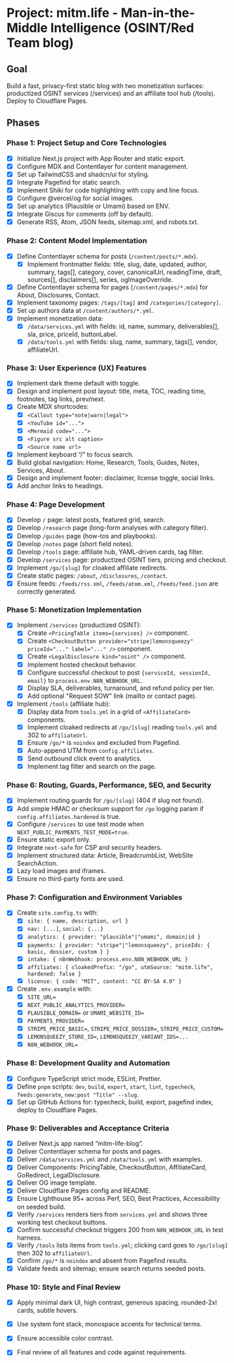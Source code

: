 # Project: mitm.life - Man-in-the-Middle Intelligence (OSINT/Red Team blog)

## Goal
Build a fast, privacy-first static blog with two monetization surfaces: productized OSINT services (/services) and an affiliate tool hub (/tools). Deploy to Cloudflare Pages.

## Phases

### Phase 1: Project Setup and Core Technologies
- [x] Initialize Next.js project with App Router and static export.
- [x] Configure MDX and Contentlayer for content management.
- [x] Set up TailwindCSS and shadcn/ui for styling.
- [x] Integrate Pagefind for static search.
- [x] Implement Shiki for code highlighting with copy and line focus.
- [x] Configure @vercel/og for social images.
- [x] Set up analytics (Plausible or Umami) based on ENV.
- [x] Integrate Giscus for comments (off by default).
- [x] Generate RSS, Atom, JSON feeds, sitemap.xml, and robots.txt.

### Phase 2: Content Model Implementation
- [x] Define Contentlayer schema for posts (`/content/posts/*.mdx`).
  - [x] Implement frontmatter fields: title, slug, date, updated, author, summary, tags[], category, cover, canonicalUrl, readingTime, draft, sources[], disclaimers[], series, ogImageOverride.
- [x] Define Contentlayer schema for pages (`/content/pages/*.mdx`) for About, Disclosures, Contact.
- [x] Implement taxonomy pages: `/tags/[tag]` and `/categories/[category]`.
- [x] Set up authors data at `/content/authors/*.yml`.
- [x] Implement monetization data:
  - [x] `/data/services.yml` with fields: id, name, summary, deliverables[], sla, price, priceId, buttonLabel.
  - [x] `/data/tools.yml` with fields: slug, name, summary, tags[], vendor, affiliateUrl.

### Phase 3: User Experience (UX) Features
- [x] Implement dark theme default with toggle.
- [x] Design and implement post layout: title, meta, TOC, reading time, footnotes, tag links, prev/next.
- [x] Create MDX shortcodes:
  - [x] `<Callout type="note|warn|legal">`
  - [x] `<YouTube id="...">`
  - [x] `<Mermaid code="...">`
  - [x] `<Figure src alt caption>`
  - [x] `<Source name url>`
- [x] Implement keyboard “/” to focus search.
- [x] Build global navigation: Home, Research, Tools, Guides, Notes, Services, About.
- [x] Design and implement footer: disclaimer, license toggle, social links.
- [x] Add anchor links to headings.

### Phase 4: Page Development
- [x] Develop `/` page: latest posts, featured grid, search.
- [x] Develop `/research` page (long-form analyses with category filter).
- [x] Develop `/guides` page (how-tos and playbooks).
- [x] Develop `/notes` page (short field notes).
- [x] Develop `/tools` page: affiliate hub, YAML-driven cards, tag filter.
- [x] Develop `/services` page: productized OSINT tiers, pricing and checkout.
- [x] Implement `/go/[slug]` for cloaked affiliate redirects.
- [x] Create static pages: `/about`, `/disclosures`, `/contact`.
- [x] Ensure feeds: `/feeds/rss.xml`, `/feeds/atom.xml`, `/feeds/feed.json` are correctly generated.

### Phase 5: Monetization Implementation
- [x] Implement `/services` (productized OSINT):
  - [x] Create `<PricingTable items={services} />` component.
  - [x] Create `<CheckoutButton provider="stripe|lemonsqueezy" priceId="..." label="..." />` component.
  - [x] Create `<LegalDisclosure kind="osint" />` component.
  - [x] Implement hosted checkout behavior.
  - [x] Configure successful checkout to post `{serviceId, sessionId, email}` to `process.env.N8N_WEBHOOK_URL`.
  - [x] Display SLA, deliverables, turnaround, and refund policy per tier.
  - [x] Add optional "Request SOW" link (mailto or contact page).
- [x] Implement `/tools` (affiliate hub):
  - [x] Display data from `tools.yml` in a grid of `<AffiliateCard>` components.
  - [x] Implement cloaked redirects at `/go/[slug]` reading `tools.yml` and 302 to `affiliateUrl`.
  - [x] Ensure `/go/*` is `noindex` and excluded from Pagefind.
  - [x] Auto-append UTM from `config.affiliates`.
  - [x] Send outbound click event to analytics.
  - [x] Implement tag filter and search on the page.

### Phase 6: Routing, Guards, Performance, SEO, and Security
- [x] Implement routing guards for `/go/[slug]` (404 if slug not found).
- [x] Add simple HMAC or checksum support for `/go` logging param if `config.affiliates.hardened` is true.
- [x] Configure `/services` to use test mode when `NEXT_PUBLIC_PAYMENTS_TEST_MODE=true`.
- [x] Ensure static export only.
- [x] Integrate `next-safe` for CSP and security headers.
- [x] Implement structured data: Article, BreadcrumbList, WebSite SearchAction.
- [x] Lazy load images and iframes.
- [x] Ensure no third-party fonts are used.

### Phase 7: Configuration and Environment Variables
- [x] Create `site.config.ts` with:
  - [x] `site: { name, description, url }`
  - [x] `nav: [...]`, `social: {...}`
  - [x] `analytics: { provider: "plausible"|"umami", domain|id }`
  - [x] `payments: { provider: "stripe"|"lemonsqueezy", priceIds: { basic, dossier, custom } }`
  - [x] `intake: { n8nWebhook: process.env.N8N_WEBHOOK_URL }`
  - [x] `affiliates: { cloakedPrefix: "/go", utmSource: "mitm.life", hardened: false }`
  - [x] `license: { code: "MIT", content: "CC BY-SA 4.0" }`
- [x] Create `.env.example` with:
  - [x] `SITE_URL=`
  - [x] `NEXT_PUBLIC_ANALYTICS_PROVIDER=`
  - [x] `PLAUSIBLE_DOMAIN=` or `UMAMI_WEBSITE_ID=`
  - [x] `PAYMENTS_PROVIDER=`
  - [x] `STRIPE_PRICE_BASIC=`, `STRIPE_PRICE_DOSSIER=`, `STRIPE_PRICE_CUSTOM=`
  - [x] `LEMONSQUEEZY_STORE_ID=`, `LEMONSQUEEZY_VARIANT_IDS=...`
  - [x] `N8N_WEBHOOK_URL=`

### Phase 8: Development Quality and Automation
- [x] Configure TypeScript strict mode, ESLint, Prettier.
- [x] Define `pnpm` scripts: `dev`, `build`, `export`, `start`, `lint`, `typecheck`, `feeds:generate`, `new:post "Title" --slug`.
- [x] Set up GitHub Actions for: typecheck, build, export, pagefind index, deploy to Cloudflare Pages.

### Phase 9: Deliverables and Acceptance Criteria
- [x] Deliver Next.js app named “mitm-life-blog”.
- [x] Deliver Contentlayer schema for posts and pages.
- [x] Deliver `/data/services.yml` and `/data/tools.yml` with examples.
- [x] Deliver Components: PricingTable, CheckoutButton, AffiliateCard, GoRedirect, LegalDisclosure.
- [x] Deliver OG image template.
- [x] Deliver Cloudflare Pages config and README.
- [x] Ensure Lighthouse 95+ across Perf, SEO, Best Practices, Accessibility on seeded build.
- [x] Verify `/services` renders tiers from `services.yml` and shows three working test checkout buttons.
- [x] Confirm successful checkout triggers 200 from `N8N_WEBHOOK_URL` in test harness.
- [x] Verify `/tools` lists items from `tools.yml`; clicking card goes to `/go/[slug]` then 302 to `affiliateUrl`.
- [x] Confirm `/go/*` is `noindex` and absent from Pagefind results.
- [x] Validate feeds and sitemap; ensure search returns seeded posts.

### Phase 10: Style and Final Review
- [x] Apply minimal dark UI, high contrast, generous spacing, rounded-2xl cards, subtle hovers.
- [x] Use system font stack, monospace accents for technical terms.
- [x] Ensure accessible color contrast.
- [x] Final review of all features and code against requirements.


